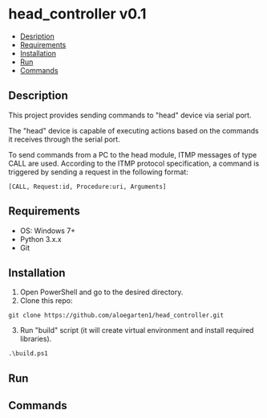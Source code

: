 # head_controller v0.1

- [Desription](#description)
- [Requirements](#requirements)
- [Installation](#installation)
- [Run](#run)
- [Commands](#commands)

## Description
This project provides sending commands to "head" device via serial port.

The "head" device is capable of executing actions based on the commands it receives through the serial port.

To send commands from a PC to the head module, ITMP messages of type CALL are used. According to the ITMP protocol specification, a command is triggered by sending a request in the following format:

```
[CALL, Request:id, Procedure:uri, Arguments]
```

## Requirements

- OS: Windows 7+
- Python 3.x.x
- Git

## Installation

1. Open PowerShell and go to the desired directory.
2. Clone this repo:
```
git clone https://github.com/aloegarten1/head_controller.git
```
3. Run "build" script (it will create virtual environment and install required libraries).
```
.\build.ps1
```

## Run

## Commands

